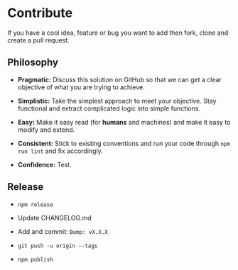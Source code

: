 # Contribute

If you have a cool idea, feature or bug you want to add then fork, clone and create a pull request.

## Philosophy

* **Pragmatic:** Discuss this solution on GitHub so that we can get a clear objective of what you are trying to achieve.

* **Simplistic:** Take the simplest approach to meet your objective. Stay functional and extract complicated logic into simple functions.

* **Easy:** Make it easy read (for **humans** and machines) and make it easy to modify and extend.

* **Consistent:** Stick to existing conventions and run your code through `npm run lint` and fix accordingly.

* **Confidence:** Test.

## Release

* `npm release`

* Update CHANGELOG.md

* Add and commit: `Bump: vX.X.X`

* `git push -u origin --tags`

* `npm publish`
